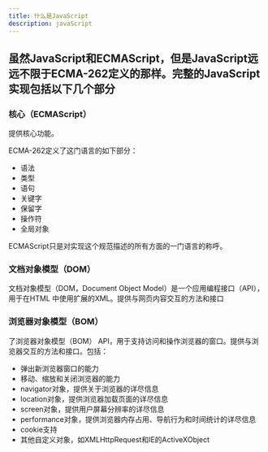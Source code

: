 ```yaml
---
title: 什么是JavaScript
description: javaScript
---
```


## 虽然JavaScript和ECMAScript，但是JavaScript远远不限于ECMA-262定义的那样。完整的JavaScript实现包括以下几个部分

### 核心（ECMAScript）

提供核心功能。

ECMA-262定义了这门语言的如下部分：

* 语法
* 类型
* 语句
* 关键字
* 保留字
* 操作符
* 全局对象

ECMAScript只是对实现这个规范描述的所有方面的一门语言的称呼。

### 文档对象模型（DOM）

文档对象模型（DOM，Document Object Model）是一个应用编程接口（API），用于在HTML 中使用扩展的XML。提供与网页内容交互的方法和接口

### 浏览器对象模型（BOM）

了浏览器对象模型（BOM） API，用于支持访问和操作浏览器的窗口。提供与浏览器交互的方法和接口。包括：

* 弹出新浏览器窗口的能力
* 移动、缩放和关闭浏览器的能力
* navigator对象，提供关于浏览器的详尽信息
* location对象，提供浏览器加载页面的详尽信息
* screen对象，提供用户屏幕分辨率的详尽信息
* performance对象，提供浏览器内存占用、导航行为和时间统计的详尽信息
* cookie支持
* 其他自定义对象，如XMLHttpRequest和IE的ActiveXObject
